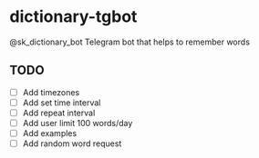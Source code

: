 # dictionary-tgbot

@sk_dictionary_bot
Telegram bot that helps to remember words

## TODO

- [ ] Add timezones
- [ ] Add set time interval
- [ ] Add repeat interval
- [ ] Add user limit 100 words/day
- [ ] Add examples
- [ ] Add random word request
